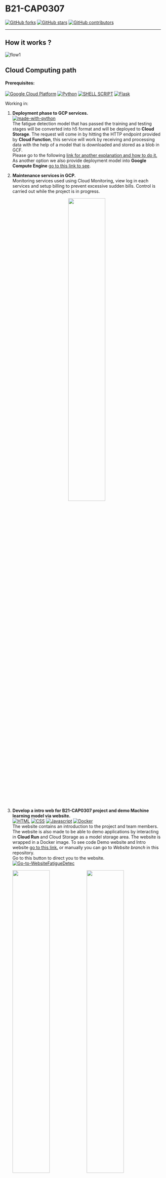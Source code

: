 # B21-CAP0307
[![GitHub forks](https://img.shields.io/github/forks/Naereen/StrapDown.js.svg?style=social&label=Fork&maxAge=2592000)](https://GitHub.com/Naereen/StrapDown.js/network/)       [![GitHub stars](https://img.shields.io/github/stars/Naereen/StrapDown.js.svg?style=social&label=Star&maxAge=2592000)](https://GitHub.com/Naereen/StrapDown.js/stargazers/)
[![GitHub contributors](https://img.shields.io/github/contributors/Naereen/badges.svg)](https://GitHub.com/Naereen/badges/graphs/contributors/)

---

## How it works ?
![flow1](https://user-images.githubusercontent.com/61272505/121318581-91b5ea00-c935-11eb-8d3f-85ba9efda810.png)
## Cloud Computing path<br>
#### Prerequisites:<br>
[![Google Cloud Platform](https://img.shields.io/badge/Google_Cloud-4285F4?style=for-the-badge&logo=google-cloud&logoColor=white)](https://www.https://cloud.google.com/) 
[![Python](https://img.shields.io/badge/Python-3776AB?style=for-the-badge&logo=python&logoColor=white)](https://www.python.org/)
[![SHELL SCRIPT](https://img.shields.io/badge/Shell_Script-121011?style=for-the-badge&logo=gnu-bash&logoColor=white)](https://www.gnu.org)
[![Flask](https://img.shields.io/badge/Flask-000000?style=for-the-badge&logo=flask&logoColor=white)](https://flask.palletsprojects.com)


Working in: 
1. __Deployment phase to GCP services.__<br>
    [![made-with-python](https://img.shields.io/badge/Made%20with-Python-1f425f.svg)](https://www.python.org/)<br>
   The fatigue detection model that has passed the training and testing stages will be converted into h5 format and will be deployed to __Cloud Storage__. The request will come in by hitting the HTTP endpoint provided by __Cloud Function__, this service will work by receiving and processing data with the help of a model that is downloaded and stored as a blob in GCF.<br>
Please go to the following [link for another explanation and how to do it.](https://github.com/AdwityoSP/B21-CAP0307/tree/main/Cloud%20Path/CloudFunction)<br>
As another option we also provide deployment model into __Google Compute Engine__ [go to this link to see](https://github.com/Alexanderdivv/GCE-ml-fatiguedetect).

2. __Maintenance services in GCP.__<br>
   Monitoring services used using Cloud Monitoring, view log in each services and setup billing to prevent excessive sudden bills. Control is carried out while the project is in progress.<br>
   <p align="center">
   <img src="https://user-images.githubusercontent.com/61272505/121340792-304c4600-c94a-11eb-95c6-bc099441af8c.png" width="50%" height="50%" align="center">
    </p>
3. __Develop a intro web for B21-CAP0307 project and demo Machine learning model via website.__<br>
   [![HTML](https://img.shields.io/badge/HTML5-E34F26?style=for-the-badge&logo=html5&logoColor=white)](https://html.com)
   [![CSS](https://img.shields.io/badge/CSS3-1572B6?style=for-the-badge&logo=css3&logoColor=white)](https://css.com)
   [![Javascript](https://img.shields.io/badge/JavaScript-F7DF1E?style=for-the-badge&logo=javascript&logoColor=black)](https://javascript.com)
   [![Docker](https://img.shields.io/badge/Docker-2CA5E0?style=for-the-badge&logo=docker&logoColor=white)](https://docker.com)
   <br>
   The website contains an introduction to the project and team members. The website is also made to be able to demo applications by interacting in __Cloud Run__ and Cloud Storage as a model storage area. The website is wrapped in a Docker image. To see code Demo website and Intro website [go to this link.](https://github.com/AdwityoSP/B21-CAP0307/tree/website) or manually you can go to _Website branch_ in this repository.
   <br>Go to this button to direct you to the website. 
   [![Go-to-WebsiteFatigueDetec](https://img.shields.io/badge/Made%20with-Markdown-1f425f.svg)](https://flaskapp-cr-v3-joiobrx3la-ue.a.run.app)
   
    <img src="https://user-images.githubusercontent.com/61272505/121338835-1873c280-c948-11eb-910e-1e1f5a9b26e9.png" width="50%" height="50%"><img src="https://user-images.githubusercontent.com/61272505/121339327-920bb080-c948-11eb-9fd7-b3e616ddfd0e.png" width="50%" height="50%">
#### Connect with me: **Alexander Diva Grael Bangun** <br>  [![Alexanderdivv](https://img.shields.io/badge/GitHub-100000?style=for-the-badge&logo=github&logoColor=white)](https://github.com/Alexanderdivv) or `alexanderdivagraelbangun@gmail(dot)com`
  

   
   ---
   ## Contributors:
   1. Adwityo S.P. A1171500
   2. Fikri Aziz Athoillah A1091430
   3. Alexander Diva Grael Bangun C1191520
